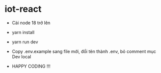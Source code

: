 # iot-react

- Cài node 18 trở lên

- yarn install

- yarn run dev

- Copy .env.example sang file mới, đổi tên thành .env, bỏ comment mục Dev local

- HAPPY CODING !!!
